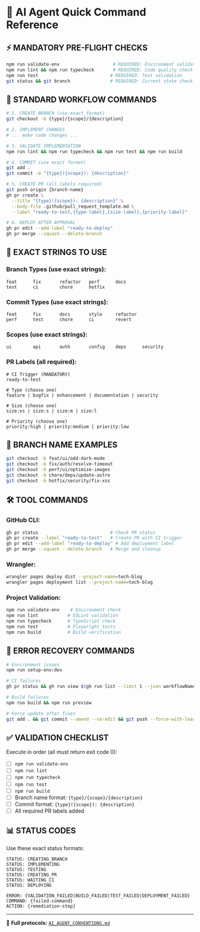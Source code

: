 # 🤖 AI Agent Quick Command Reference

## ⚡ MANDATORY PRE-FLIGHT CHECKS

```bash
npm run validate-env                    # REQUIRED: Environment validation
npm run lint && npm run typecheck       # REQUIRED: Code quality check
npm run test                           # REQUIRED: Test validation
git status && git branch               # REQUIRED: Current state check
```

## 🔄 STANDARD WORKFLOW COMMANDS

```bash
# 1. CREATE BRANCH (use exact format)
git checkout -b {type}/{scope}/{description}

# 2. IMPLEMENT CHANGES
# ... make code changes ...

# 3. VALIDATE IMPLEMENTATION
npm run lint && npm run typecheck && npm run test && npm run build

# 4. COMMIT (use exact format)
git add .
git commit -m "{type}({scope}): {description}"

# 5. CREATE PR (all labels required)
git push origin {branch-name}
gh pr create \
  --title "{type}({scope}): {description}" \
  --body-file .github/pull_request_template.md \
  --label "ready-to-test,{type-label},{size-label},{priority-label}"

# 6. DEPLOY AFTER APPROVAL
gh pr edit --add-label "ready-to-deploy"
gh pr merge --squash --delete-branch
```

## 📝 EXACT STRINGS TO USE

### Branch Types (use exact strings):

```
feat      fix       refactor   perf      docs
test      ci        chore      hotfix
```

### Commit Types (use exact strings):

```
feat      fix       docs       style     refactor
perf      test      chore      ci        revert
```

### Scopes (use exact strings):

```
ui        api       auth       config    deps      security
```

### PR Labels (all required):

```
# CI Trigger (MANDATORY)
ready-to-test

# Type (choose one)
feature | bugfix | enhancement | documentation | security

# Size (choose one)
size:xs | size:s | size:m | size:l

# Priority (choose one)
priority:high | priority:medium | priority:low
```

## 🌿 BRANCH NAME EXAMPLES

```bash
git checkout -b feat/ui/add-dark-mode
git checkout -b fix/auth/resolve-timeout
git checkout -b perf/ui/optimize-images
git checkout -b chore/deps/update-astro
git checkout -b hotfix/security/fix-xss
```

## 🛠️ TOOL COMMANDS

### GitHub CLI:

```bash
gh pr status                           # Check PR status
gh pr create --label "ready-to-test"   # Create PR with CI trigger
gh pr edit --add-label "ready-to-deploy" # Add deployment label
gh pr merge --squash --delete-branch   # Merge and cleanup
```

### Wrangler:

```bash
wrangler pages deploy dist --project-name=tech-blog
wrangler pages deployment list --project-name=tech-blog
```

### Project Validation:

```bash
npm run validate-env    # Environment check
npm run lint           # ESLint validation
npm run typecheck      # TypeScript check
npm run test           # Playwright tests
npm run build          # Build verification
```

## 🚨 ERROR RECOVERY COMMANDS

```bash
# Environment issues
npm run setup-env:dev

# CI failures
gh pr status && gh run view $(gh run list --limit 1 --json workflowName,conclusion,databaseId --jq '.[0].databaseId')

# Build failures
npm run build && npm run preview

# Force update after fixes
git add . && git commit --amend --no-edit && git push --force-with-lease
```

## ✅ VALIDATION CHECKLIST

Execute in order (all must return exit code 0):

- [ ] `npm run validate-env`
- [ ] `npm run lint`
- [ ] `npm run typecheck`
- [ ] `npm run test`
- [ ] `npm run build`
- [ ] Branch name format: `{type}/{scope}/{description}`
- [ ] Commit format: `{type}({scope}): {description}`
- [ ] All required PR labels added

## 📊 STATUS CODES

Use these exact status formats:

```
STATUS: CREATING_BRANCH
STATUS: IMPLEMENTING
STATUS: TESTING
STATUS: CREATING_PR
STATUS: WAITING_CI
STATUS: DEPLOYING
```

```
ERROR: {VALIDATION_FAILED|BUILD_FAILED|TEST_FAILED|DEPLOYMENT_FAILED}
COMMAND: {failed-command}
ACTION: {remediation-step}
```

---

📖 **Full protocols:** [`AI_AGENT_CONVENTIONS.md`](../AI_AGENT_CONVENTIONS.md)
